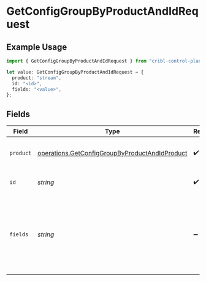 # GetConfigGroupByProductAndIdRequest

## Example Usage

```typescript
import { GetConfigGroupByProductAndIdRequest } from "cribl-control-plane/models/operations";

let value: GetConfigGroupByProductAndIdRequest = {
  product: "stream",
  id: "<id>",
  fields: "<value>",
};
```

## Fields

| Field                                                                                                                                                                            | Type                                                                                                                                                                             | Required                                                                                                                                                                         | Description                                                                                                                                                                      |
| -------------------------------------------------------------------------------------------------------------------------------------------------------------------------------- | -------------------------------------------------------------------------------------------------------------------------------------------------------------------------------- | -------------------------------------------------------------------------------------------------------------------------------------------------------------------------------- | -------------------------------------------------------------------------------------------------------------------------------------------------------------------------------- |
| `product`                                                                                                                                                                        | [operations.GetConfigGroupByProductAndIdProduct](../../models/operations/getconfiggroupbyproductandidproduct.md)                                                                 | :heavy_check_mark:                                                                                                                                                               | Name of the Cribl product to get the Worker Groups or Edge Fleets for.                                                                                                           |
| `id`                                                                                                                                                                             | *string*                                                                                                                                                                         | :heavy_check_mark:                                                                                                                                                               | The <code>id</code> of the Worker Group or Edge Fleet to get.                                                                                                                    |
| `fields`                                                                                                                                                                         | *string*                                                                                                                                                                         | :heavy_minus_sign:                                                                                                                                                               | Comma-separated list of additional properties to include in the response. Available values are <code>git.commit</code>, <code>git.localChanges</code>, and <code>git.log</code>. |